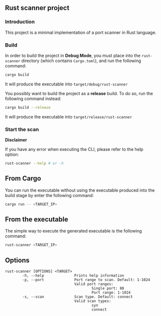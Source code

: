 ## Rust scanner project

### Introduction

This project is a minimal implementation of a port scanner in Rust language.

### Build

In order to build the project in **Debug Mode**, you must place into the `rust-scanner` directory (which contains `Cargo.toml`), and run the following command:

```bash
cargo build
```
It will produce the executable into `target/debug/rust-scanner`

You possibly want to build the project as a **release** build. To do so, run the following command instead:
```bash
cargo build --release
```
It will produce the executable into `target/release/rust-scanner`

### Start the scan
**Disclaimer**

If you have any error when executing the CLI, please refer to the help option:
```bash
rust-scanner --help # or -h
```

## From Cargo
You can run the executable without using the executable produced into the build stage by enter the following command:
```bash
cargo run -- <TARGET_IP>
```

## From the executable
The simple way to execute the generated executable is the following command:
```bash
rust-scanner <TARGET_IP>
```

## Options
```
rust-scanner [OPTIONS] <TARGET>
        -h, --help              Prints help information
        -p, --port              Port range to scan. Default: 1-1024
                                Valid port ranges:
                                        Single port: 80
                                        Port range: 1-1024
        -s, --scan              Scan type. Default: connect
                                Valid scan types:
                                        syn
                                        connect
```